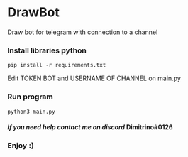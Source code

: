 # DrawBot
Draw bot for telegram with connection to a channel

### Install libraries python
```
pip install -r requirements.txt
```
Edit TOKEN BOT and USERNAME OF CHANNEL on main.py 

### Run program
```
python3 main.py
```

#### _If you need help contact me on discord_ Dimitrino#0126
### Enjoy :)
